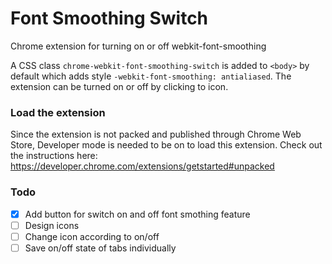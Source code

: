 # Font Smoothing Switch
Chrome extension for turning on or off webkit-font-smoothing

A CSS class ```chrome-webkit-font-smoothing-switch``` is added to ```<body>``` by default which adds style ```-webkit-font-smoothing: antialiased```. The extension can be turned on or off by clicking to icon.

### Load the extension
Since the extension is not packed and published through Chrome Web Store, Developer mode is needed to be on to load this extension. Check out the instructions here: https://developer.chrome.com/extensions/getstarted#unpacked

### Todo
- [x] Add button for switch on and off font smothing feature
- [ ] Design icons
- [ ] Change icon according to on/off
- [ ] Save on/off state of tabs individually
